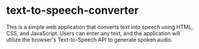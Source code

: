 # text-to-speech-converter
This is a simple web application that converts text into speech using HTML, CSS, and JavaScript. Users can enter any text, and the application will utilize the browser's Text-to-Speech API to generate spoken audio.
